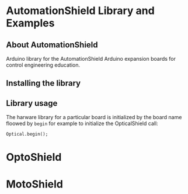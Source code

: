 # AutomationShield Library and Examples

## About AutomationShield

Arduino library for the AutomationShield Arduino expansion boards for control engineering education.

## Installing the library

## Library usage

The harware library for a particular board is initialized by the board name floowed by `begin` for example to initialize the OpticalShield call:
```
Optical.begin();
```

# OptoShield


# MotoShield
